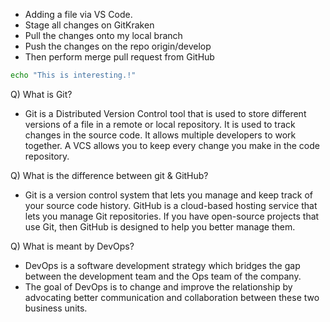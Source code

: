 - Adding a file via VS Code.
- Stage all changes on GitKraken
- Pull the changes onto my local branch
- Push the changes on the repo origin/develop
- Then perform merge pull request from GitHub

```bash
echo "This is interesting.!"
```

Q) What is Git?
- Git is a Distributed Version Control tool that is used to store different versions of a file in a remote or local repository. It is used to track changes in the source code. It allows multiple developers to work together. A VCS allows you to keep every change you make in the code repository.

Q) What is the difference between git & GitHub?
- Git is a version control system that lets you manage and keep track of your source code history. GitHub is a cloud-based hosting service that lets you manage Git repositories. If you have open-source projects that use Git, then GitHub is designed to help you better manage them.

Q) What is meant by DevOps?
- DevOps is a software development strategy which bridges the gap between the development team and the Ops team of the company. 
- The goal of DevOps is to change and improve the relationship by advocating better communication and collaboration between these two business units.